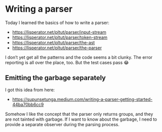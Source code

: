 # Writing a parser

Today I learned the basics of how to write a parser:

* https://lisperator.net/pltut/parser/input-stream
* https://lisperator.net/pltut/parser/token-stream
* https://lisperator.net/pltut/parser/the-ast
* https://lisperator.net/pltut/parser/the-parser

I don’t yet get all the patterns and the code seems a bit clunky. The error reporting is all
over the place, too. But the test cases pass :joy:

## Emitting the garbage separately

I got this idea from here:

* https://supunsetunga.medium.com/writing-a-parser-getting-started-44ba70bb6cc9

Somehow I like the concept that the parser only returns groups, and they are not tainted
with garbage. If I want to know about the garbage, I need to provide a separate observer
during the parsing process.